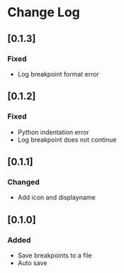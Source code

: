 # Change Log

## [0.1.3]

### Fixed

- Log breakpoint format error

## [0.1.2]

### Fixed

- Python indentation error
- Log breakpoint does not continue

## [0.1.1]

### Changed

- Add icon and displayname

## [0.1.0]

### Added

- Save breakpoints to a file
- Auto save